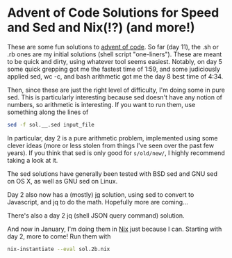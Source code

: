 Advent of Code Solutions for Speed and Sed and Nix(!?) (and more!)
======================================================

These are some fun solutions to [advent of code](http://adventofcode.com/).  So far (day 11), the .sh or .rb ones are my initial solutions (shell script "one-liners").  These are meant to be quick and dirty, using whatever tool seems easiest.  Notably, on day 5 some quick grepping got me the fastest time of 1:59, and some judiciously applied sed, wc -c, and bash arithmetic got me the day 8 best time of 4:34.

Then, since these are just the right level of difficulty, I'm doing some in pure sed.  This is particularly interesting because sed doesn't have any notion of numbers, so arithmetic is interesting.  If you want to run them, use something along the lines of
```bash
sed -f sol.__.sed input_file
```

In particular, day 2 is a pure arithmetic problem, implemented using some clever ideas (more or less stolen from things I've seen over the past few years).  If you think that sed is only good for `s/old/new/`, I highly recommend taking a look at it.

The sed solutions have generally been tested with BSD sed and GNU sed on OS X, as well as GNU sed on Linux.

Day 2 also now has a (mostly) [jq](https://stedolan.github.io/jq/) solution, using sed to convert to Javascript, and jq to do the math.  Hopefully more are coming...

There's also a day 2 jq (shell JSON query command) solution.

And now in January, I'm doing them in [Nix](https://nixos.org/nix/) just because I can.  Starting with day 2, more to come!  Run them with
```bash
nix-instantiate --eval sol.2b.nix
```
